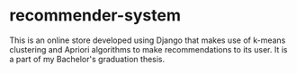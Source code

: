 # recommender-system
This is an online store developed using Django that makes use of k-means clustering and Apriori algorithms to make recommendations to its user. It is a part of my Bachelor's graduation thesis.
